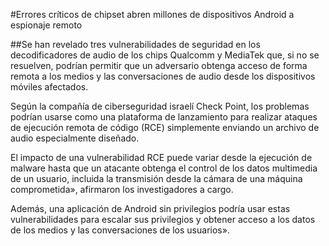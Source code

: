 #Errores críticos de chipset abren millones de dispositivos Android a espionaje remoto

##Se han revelado tres vulnerabilidades de seguridad en los decodificadores de audio de los chips Qualcomm y MediaTek que, si no se resuelven, podrían permitir que un adversario obtenga acceso de forma remota a los medios y las conversaciones de audio desde los dispositivos móviles afectados.

Según la compañía de ciberseguridad israelí Check Point, los problemas podrían usarse como una plataforma de lanzamiento para realizar ataques de ejecución remota de código (RCE) simplemente enviando un archivo de audio especialmente diseñado.

El impacto de una vulnerabilidad RCE puede variar desde la ejecución de malware hasta que un atacante obtenga el control de los datos multimedia de un usuario, incluida la transmisión desde la cámara de una máquina comprometida», afirmaron los investigadores a cargo.

Además, una aplicación de Android sin privilegios podría usar estas vulnerabilidades para escalar sus privilegios y obtener acceso a los datos de los medios y las conversaciones de los usuarios».
